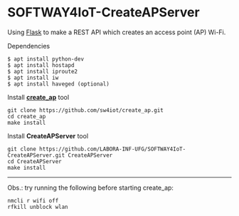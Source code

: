 # SOFTWAY4IoT-CreateAPServer
Using [Flask](http://flask.pocoo.org/) to make a REST API which creates an access point (AP) Wi-Fi.

Dependencies
```
$ apt install python-dev
$ apt install hostapd
$ apt install iproute2
$ apt install iw
$ apt install haveged (optional)
```

Install [**create_ap**](https://github.com/sw4iot/create_ap) tool
```
git clone https://github.com/sw4iot/create_ap.git
cd create_ap
make install
```

Install **CreateAPServer** tool
```
git clone https://github.com/LABORA-INF-UFG/SOFTWAY4IoT-CreateAPServer.git CreateAPServer
cd CreateAPServer
make install
```

----
Obs.: try running the following before starting create_ap:
```
nmcli r wifi off
rfkill unblock wlan
```
